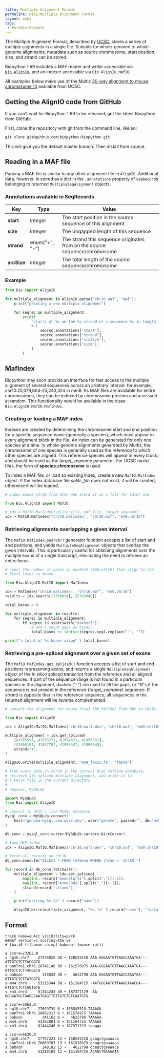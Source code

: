 ```yaml
---
title: Multiple Alignment Format
permalink: wiki/Multiple_Alignment_Format
layout: wiki
tags:
 - Formats|Formats
---
```


The Multiple Alignment Format, described by
[UCSC](http://genome.ucsc.edu/FAQ/FAQformat.html#format5), stores a
series of multiple alignments in a single file. Suitable for
whole-genome to whole-genome alignments, metadata such as source
chromosome, start position, size, and strand can be stored.

Biopython 1.69 includes a MAF reader and writer accessible via
[`Bio.AlignIO`](AlignIO "wikilink"), and an indexer accessible via
`Bio.AlignIO.MafIO`.

All examples below make use of the Multiz [30-way alignment to mouse
chromosome
10](http://hgdownload.cse.ucsc.edu/goldenpath/hg19/multiz46way/maf/chr10.maf.gz)
available from UCSC.

Getting the AlignIO code from GitHub
------------------------------------

If you can't wait for Biopython 1.69 to be released, get the latest
Biopython from GitHub:

First, clone the repository with git from the command line, like so:

``` bash
git clone git@github.com:biopython/biopython.git
```

This will give you the default master branch. Then install from source.

Reading in a MAF file
---------------------

Parsing a MAF file is similar to any other alignment file in `AlignIO`.
Additional data, however, is stored as a dict in the `.annotations`
property of `SeqRecord`s belonging to returned `MultipleSeqAlignment`
objects.

### Annotations available in SeqRecords

| Key         | Type           | Value                                                                      |
|-------------|----------------|----------------------------------------------------------------------------|
| **start**   | integer        | The start position in the source sequence of this alignment                |
| **size**    | integer        | The ungapped length of this sequence                                       |
| **strand**  | enum("+", "-") | The strand this sequence originates from on the source sequence/chromosome |
| **srcSize** | integer        | The total length of the source sequence/chromosome                         |

### Example

``` python
from Bio import AlignIO

for multiple_alignment in AlignIO.parse("chr10.maf", "maf"):
    print("printing a new multiple alignment")

    for seqrec in multiple_alignment:
        print(
            "starts at %s on the %s strand of a sequence %s in length, and runs for %s bp"
            % (
                seqrec.annotations["start"],
                seqrec.annotations["strand"],
                seqrec.annotations["srcSize"],
                seqrec.annotations["size"],
            )
        )
```

MafIndex
--------

Biopython may soon provide an interface for fast access to the multiple
alignment of several sequences across an arbitrary interval: for
example, chr10:25,079,604-25,243,324 in mm9. As MAF files are available
for entire chromosomes, they can be indexed by chromosome position and
accessed at random. This functionality would be available in the class
`Bio.AlignIO.MafIO.MafIndex`.

### Creating or loading a MAF index

Indexes are created by determining the chromosome start and end position
for a specific sequence name (generally a species), which must appear in
every alignment block in the file. An index can be generated for only
one species at a time. In whole-genome alignments generated by Multiz,
the chromosome of one species is generally used as the reference to
which other species are aligned. This reference species will appear in
every block, and should be used as the *target\_seqname* parameter. For
UCSC multiz files, the form of **species.chromosome** is used.

To index a MAF file, or load an existing index, create a new
`MafIO.MafIndex` object. If the index database file *sqlite\_file*
does not exist, it will be created, otherwise it will be loaded.

``` python
# index mouse chr10 from UCSC and store it in a file for later use

from Bio.AlignIO import MafIO

# idx = MafIO.MafIndex(sqlite_file, maf_file, target_seqname)
idx = MafIO.MafIndex("chr10.mafindex", "chr10.maf", "mm9.chr10")
```

### Retrieving alignments overlapping a given interval

The `MafIO.MafIndex.search()` generator function accepts a list of
start and end positions, and yields `MultipleSeqAlignment` objects that
overlap the given intervals. This is particularly useful for obtaining
alignments over the multiple exons of a single transcript, eliminating
the need to retrieve an entire locus.

``` python
# count the number of bases in danRer5 (Zebrafish) that align to the
# Pcmt1 locus in mouse

from Bio.AlignIO.MafIO import MafIndex

idx = MafIndex("chr10.mafindex", "chr10.maf", "mm9.chr10")
results = idx.search([7350034], [7383048])

total_bases = 0

for multiple_alignment in results:
    for seqrec in multiple_alignment:
        if seqrec.id.startswith("danRer5"):
            # don't count gaps as bases
            total_bases += len(str(seqrec.seq).replace("-", ""))

print("a total of %s bases align" % total_bases)
```

### Retrieving a pre-spliced alignment over a given set of exons

The `MafIO.MafIndex.get_spliced()` function accepts a list of start
and end positions representing exons, and returns a single
`MultipleSeqAlignment` object of the *in silico* spliced transcript from
the reference and all aligned sequences. If part of the sequence range
is not found in a particular species in the alignment, dashes ("-") are
used to fill the gaps, or "N"s if the sequence is not present in the
reference (*target\_seqname*) sequence. If *strand* is opposite that in
the reference sequence, all sequences in the returned alignment will be
reverse complemented.

``` python
# convert the alignment for mouse Foxo3 (NM_019740) from MAF to FASTA

from Bio import AlignIO

idx = AlignIO.MafIO.MafIndex("chr10.mafindex", "chr10.maf", "mm9.chr10")

multiple_alignment = idx.get_spliced(
    [41905591, 41916271, 41994621, 41996331],
    [41906101, 41917707, 41995347, 41996548],
    strand="+",
)

AlignIO.write(multiple_alignment, "mm9_foxo3.fa", "fasta")
```

``` python
# find every gene on chr10 in the current UCSC refGene database,
# retrieve its spliced multiple alignment, and write it to
# a FASTA file in the current directory
#
# depends: MySQLdb

import MySQLdb
from Bio import AlignIO

# connect to UCSC's live MySQL database
mysql_conn = MySQLdb.connect(
    host="genome-mysql.cse.ucsc.edu", user="genome", passwd="", db="mm9"
)

db_conn = mysql_conn.cursor(MySQLdb.cursors.DictCursor)

# load MAF index
idx = AlignIO.MafIO.MafIndex("chr10.mafindex", "chr10.maf", "mm9.chr10")

# fetch all records on chr10
db_conn.execute("SELECT * FROM refGene WHERE chrom = 'chr10'")

for record in db_conn.fetchall():
    multiple_alignment = idx.get_spliced(
        map(int, record["exonStarts"].split(",")[:-1]),
        map(int, record["exonEnds"].split(",")[:-1]),
        strand=record["strand"],
    )

    print("writing %s.fa" % record["name"])

    AlignIO.write(multiple_alignment, "%s.fa" % record["name"], "fasta")
```

Format
------

```
track name=euArc visibility=pack
##maf version=1 scoring=tba.v8
# tba.v8 (((human chimp) baboon) (mouse rat))

a score=23262.0
s hg18.chr7    27578828 38 + 158545518 AAA-GGGAATGTTAACCAAATGA---ATTGTCTCTTACGGTG
s panTro1.chr6 28741140 38 + 161576975 AAA-GGGAATGTTAACCAAATGA---ATTGTCTCTTACGGTG
s baboon         116834 38 +   4622798 AAA-GGGAATGTTAACCAAATGA---GTTGTCTCTTATGGTG
s mm4.chr6     53215344 38 + 151104725 -AATGGGAATGTTAAGCAAACGA---ATTGTCTCTCAGTGTG
s rn3.chr4     81344243 40 + 187371129 -AA-GGGGATGCTAAGCCAATGAGTTGTTGTCTCTCAATGTG

a score=5062.0
s hg18.chr7    27699739 6 + 158545518 TAAAGA
s panTro1.chr6 28862317 6 + 161576975 TAAAGA
s baboon         241163 6 +   4622798 TAAAGA
s mm4.chr6     53303881 6 + 151104725 TAAAGA
s rn3.chr4     81444246 6 + 187371129 taagga

a score=6636.0
s hg18.chr7    27707221 13 + 158545518 gcagctgaaaaca
s panTro1.chr6 28869787 13 + 161576975 gcagctgaaaaca
s baboon         249182 13 +   4622798 gcagctgaaaaca
s mm4.chr6     53310102 13 + 151104725 ACAGCTGAAAATA
```
